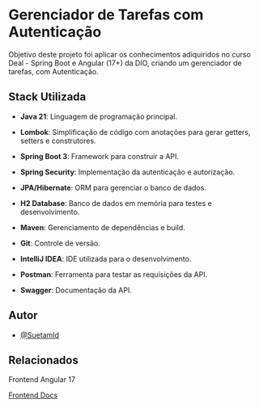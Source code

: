 
# Gerenciador de Tarefas com Autenticação

Objetivo deste projeto foi aplicar os conhecimentos adiquiridos no curso Deal - Spring Boot e Angular (17+) da DIO, criando um gerenciador de tarefas, com Autenticação.


## Stack Utilizada

- **Java 21**: Linguagem de programação principal.

- **Lombok**: Simplificação de código com anotações para gerar getters, setters e construtores.
- **Spring Boot 3**: Framework para construir a API.
- **Spring Security**: Implementação da autenticação e autorização.
- **JPA/Hibernate**: ORM para gerenciar o banco de dados.
- **H2 Database**: Banco de dados em memória para testes e desenvolvimento.
- **Maven**: Gerenciamento de dependências e build.
- **Git**: Controle de versão.
- **IntelliJ IDEA**: IDE utilizada para o desenvolvimento.
- **Postman**: Ferramenta para testar as requisições da API.
- **Swagger**: Documentação da API.

## Autor

- [@SuetamId](https://github.com/SuetamId)


## Relacionados

Frontend Angular 17

[Frontend Docs](#)
